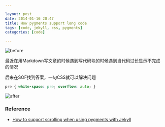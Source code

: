 ```yaml
---

layout: post
date: 2014-01-16 20:47
title: How pygments support long code
tags: [code, jekyll, css, pygments]
categories: [code]

---
```


![before]({{site.url}}/assets/blog_img/2014-01-16-jekyll-pygments-support-code-too-long/highlight_raw.png)

最近在用Markdown写文章的时候遇到写代码块的时候遇到当代码过长显示不完成的情况

后来在SOF找到答案，一句CSS就可以解决问题

```css
pre { white-space: pre; overflow: auto; }
```

![after]({{site.url}}/assets/blog_img/2014-01-16-jekyll-pygments-support-code-too-long/highlight_css.png)

### Reference

- [How to support scrolling when using pygments with Jekyll][ref_sof]

[ref_sof]: http://stackoverflow.com/questions/11093233/how-to-support-scrolling-when-using-pygments-with-jekyll